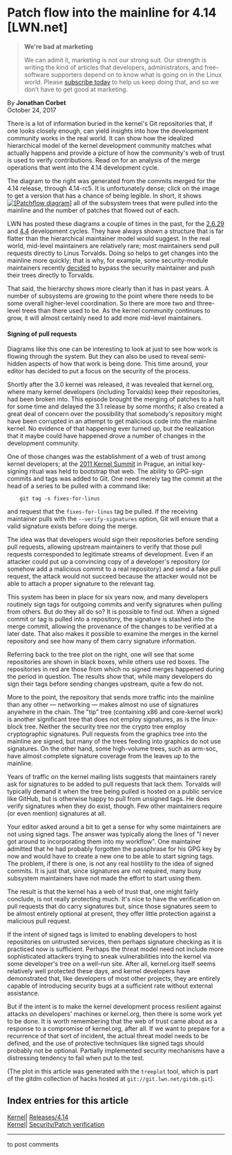 # Patch flow into the mainline for 4.14 [LWN.net]

> **We're bad at marketing**
> 
> We can admit it, marketing is not our strong suit. Our strength is writing the kind of articles that developers, administrators, and free-software supporters depend on to know what is going on in the Linux world. Please [subscribe today](/Promo/nsn-bad/subscribe) to help us keep doing that, and so we don’t have to get good at marketing. 

By **Jonathan Corbet**  
October 24, 2017 

There is a lot of information buried in the kernel's Git repositories that, if one looks closely enough, can yield insights into how the development community works in the real world. It can show how the idealized hierarchical model of the kernel development community matches what actually happens and provide a picture of how the community's web of trust is used to verify contributions. Read on for an analysis of the merge operations that went into the 4.14 development cycle. 

The diagram to the right was generated from the commits merged for the 4.14 release, through 4.14-rc5. It is unfortunately dense; click on the image to get a version that has a chance of being legible. In short, it shows [![\[Patchflow diagram\]](https://static.lwn.net/images/2017/patchflow-4.14.svg)](/Articles/737094/) all of the subsystem trees that were pulled into the mainline and the number of patches that flowed out of each. 

LWN has posted these diagrams a couple of times in the past, for the [2.6.29](/Articles/318699/) and [4.4](/Articles/670209/) development cycles. They have always shown a structure that is far flatter than the hierarchical maintainer model would suggest. In the real world, mid-level maintainers are relatively rare; most maintainers send pull requests directly to Linus Torvalds. Doing so helps to get changes into the mainline more quickly; that is why, for example, some security-module maintainers recently [decided](/Articles/737254/) to bypass the security maintainer and push their trees directly to Torvalds. 

That said, the hierarchy shows more clearly than it has in past years. A number of subsystems are growing to the point where there needs to be some overall higher-level coordination. So there are more two and three-level trees than there used to be. As the kernel community continues to grow, it will almost certainly need to add more mid-level maintainers. 

#### Signing of pull requests

Diagrams like this one can be interesting to look at just to see how work is flowing through the system. But they can also be used to reveal semi-hidden aspects of how that work is being done. This time around, your editor has decided to put a focus on the security of the process. 

Shortly after the 3.0 kernel was released, it was revealed that kernel.org, where many kernel developers (including Torvalds) keep their repositories, had been broken into. This episode brought the merging of patches to a halt for some time and delayed the 3.1 release by some months; it also created a great deal of concern over the possibility that somebody's repository might have been corrupted in an attempt to get malicious code into the mainline kernel. No evidence of that happening ever turned up, but the realization that it maybe could have happened drove a number of changes in the development community. 

One of those changes was the establishment of a web of trust among kernel developers; at the [2011 Kernel Summit](/Articles/KernelSummit2011/) in Prague, an initial key-signing ritual was held to bootstrap that web. The ability to GPG-sign commits and tags was added to Git. One need merely tag the commit at the head of a series to be pulled with a command like: 
    
    
        git tag -s fixes-for-linus
    

and request that the `fixes-for-linus` tag be pulled. If the receiving maintainer pulls with the `--verify-signatures` option, Git will ensure that a valid signature exists before doing the merge. 

The idea was that developers would sign their repositories before sending pull requests, allowing upstream maintainers to verify that those pull requests corresponded to legitimate streams of development. Even if an attacker could put up a convincing copy of a developer's repository (or somehow add a malicious commit to a real repository) and send a fake pull request, the attack would not succeed because the attacker would not be able to attach a proper signature to the relevant tag. 

This system has been in place for six years now, and many developers routinely sign tags for outgoing commits and verify signatures when pulling from others. But do they all do so? It is possible to find out. When a signed commit or tag is pulled into a repository, the signature is stashed into the merge commit, allowing the provenance of the changes to be verified at a later date. That also makes it possible to examine the merges in the kernel repository and see how many of them carry signature information. 

Referring back to the tree plot on the right, one will see that some repositories are shown in black boxes, while others use red boxes. The repositories in red are those from which no signed merges happened during the period in question. The results show that, while many developers do sign their tags before sending changes upstream, quite a few do not. 

More to the point, the repository that sends more traffic into the mainline than any other — networking — makes almost no use of signatures anywhere in the chain. The "tip" tree (containing x86 and core-kernel work) is another significant tree that does not employ signatures, as is the linux-block tree. Neither the security tree nor the crypto tree employ cryptographic signatures. Pull requests from the graphics tree into the mainline are signed, but many of the trees feeding into graphics do not use signatures. On the other hand, some high-volume trees, such as arm-soc, have almost complete signature coverage from the leaves up to the mainline. 

Years of traffic on the kernel mailing lists suggests that maintainers rarely ask for signatures to be added to pull requests that lack them. Torvalds will typically demand it when the tree being pulled is hosted on a public service like GitHub, but is otherwise happy to pull from unsigned tags. He does verify signatures when they do exist, though. Few other maintainers require (or even mention) signatures at all. 

Your editor asked around a bit to get a sense for why some maintainers are not using signed tags. The answer was typically along the lines of "I never got around to incorporating them into my workflow". One maintainer admitted that he had probably forgotten the passphrase for his GPG key by now and would have to create a new one to be able to start signing tags. The problem, if there is one, is not any real hostility to the idea of signed commits. It is just that, since signatures are not required, many busy subsystem maintainers have not made the effort to start using them. 

The result is that the kernel has a web of trust that, one might fairly conclude, is not really protecting much. It's nice to have the verification on pull requests that do carry signatures but, since those signatures seem to be almost entirely optional at present, they offer little protection against a malicious pull request. 

If the intent of signed tags is limited to enabling developers to host repositories on untrusted services, then perhaps signature checking as it is practiced now is sufficient. Perhaps the threat model need not include more sophisticated attackers trying to sneak vulnerabilities into the kernel via some developer's tree on a well-run site. After all, kernel.org itself seems relatively well protected these days, and kernel developers have demonstrated that, like developers of most other projects, they are entirely capable of introducing security bugs at a sufficient rate without external assistance. 

But if the intent is to make the kernel development process resilient against attacks on developers' machines or kernel.org, then there is some work yet to be done. It is worth remembering that the web of trust came about as a response to a compromise of kernel.org, after all. If we want to prepare for a recurrence of that sort of incident, the actual threat model needs to be defined, and the use of protective techniques like signed tags should probably not be optional. Partially implemented security mechanisms have a distressing tendency to fail when put to the test. 

(The plot in this article was generated with the `treeplot` tool, which is part of the gitdm collection of hacks hosted at `git://git.lwn.net/gitdm.git`).   
  
Index entries for this article  
---  
[Kernel](/Kernel/Index)| [Releases/4.14](/Kernel/Index#Releases-4.14)  
[Kernel](/Kernel/Index)| [Security/Patch verification](/Kernel/Index#Security-Patch_verification)  
  


* * *

to post comments 
